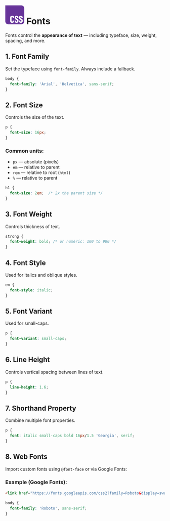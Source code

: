 # ![ ](../assets/css-logo.svg) Fonts

Fonts control the **appearance of text** — including typeface, size, weight, spacing, and more.

## 1. Font Family

Set the typeface using `font-family`. Always include a fallback.

```css
body {
  font-family: 'Arial', 'Helvetica', sans-serif;
}
```

## 2. Font Size

Controls the size of the text.

```css
p {
  font-size: 16px;
}
```

### Common units:

* `px` — absolute (pixels)
* `em` — relative to parent
* `rem` — relative to root (`html`)
* `%` — relative to parent

```css
h1 {
  font-size: 2em;  /* 2x the parent size */
}
```

## 3. Font Weight

Controls thickness of text.

```css
strong {
  font-weight: bold; /* or numeric: 100 to 900 */
}
```

## 4. Font Style

Used for italics and oblique styles.

```css
em {
  font-style: italic;
}
```

## 5. Font Variant

Used for small-caps.

```css
p {
  font-variant: small-caps;
}
```

## 6. Line Height

Controls vertical spacing between lines of text.

```css
p {
  line-height: 1.6;
}
```

## 7. Shorthand Property

Combine multiple font properties.

```css
p {
  font: italic small-caps bold 16px/1.5 'Georgia', serif;
}
```

## 8. Web Fonts

Import custom fonts using `@font-face` or via Google Fonts:

### Example (Google Fonts):

```html
<link href="https://fonts.googleapis.com/css2?family=Roboto&display=swap" rel="stylesheet">
```

```css
body {
  font-family: 'Roboto', sans-serif;
}
```
